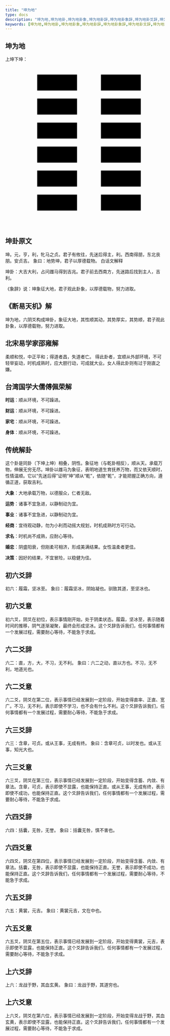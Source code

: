 ```yaml
---
title: "坤为地"
type: docs
description: "坤为地,坤为地卦,坤为地卦象,坤为地卦辞,坤为地卦象辞,坤为地卦爻辞,坤为地卦爻象辞"
keywords: [坤为地,坤为地卦,坤为地卦象,坤为地卦辞,坤为地卦象辞,坤为地卦爻辞,坤为地卦爻象辞]
---
```


## 坤为地

上坤下坤：

<svg viewBox="0 0 100 100" xmlns="http://www.w3.org/2000/svg">
    <line x1="20" y1="10" x2="45" y2="10" stroke="black" stroke-width="10" />
    <line x1="60" y1="10" x2="85" y2="10" stroke="black" stroke-width="10" />
    <line x1="20" y1="25" x2="45" y2="25" stroke="black" stroke-width="10" />
    <line x1="60" y1="25" x2="85" y2="25" stroke="black" stroke-width="10" />
    <line x1="20" y1="40" x2="45" y2="40" stroke="black" stroke-width="10" />
    <line x1="60" y1="40" x2="85" y2="40" stroke="black" stroke-width="10" />
    <line x1="20" y1="55" x2="45" y2="55" stroke="black" stroke-width="10" />
    <line x1="60" y1="55" x2="85" y2="55" stroke="black" stroke-width="10" />
    <line x1="20" y1="70" x2="45" y2="70" stroke="black" stroke-width="10" />
    <line x1="60" y1="70" x2="85" y2="70" stroke="black" stroke-width="10" />
    <line x1="20" y1="85" x2="45" y2="85" stroke="black" stroke-width="10" />
    <line x1="60" y1="85" x2="85" y2="85" stroke="black" stroke-width="10" />
</svg>

## 坤卦原文

坤。元，亨，利，牝马之贞。君子有攸往，先迷后得主，利。西南得朋，东北丧朋。安贞吉。
象曰：地势坤，君子以厚德载物。
白话文解释

坤卦：大吉大利，占问雌马得到吉兆。君子前去西南方，先迷路后找到主人，吉利。

《象辞》说：坤象征大地，君子观此卦象，以厚德载物，努力进取。

## 《断易天机》解

坤为地，六阴爻构成坤卦，象征大地，其性顺其动，其势厚实，其势顺，君子观此卦象，以厚德载物，努力进取。

## 北宋易学家邵雍解

柔顺和悦，中正平和；得道者昌，失道者亡。
得此卦者，宜顺从外部环境，不可轻举妄动，时机成熟时，应大胆行动，可成就大业。女人得此卦则有过于刚直之嫌。

## 台湾国学大儒傅佩荣解

**时运**：顺从环境，不可躁进。

**财运**：顺从环境，不可躁进。

**家宅**：顺从环境，不可躁进。

**身体**：顺从环境，不可躁进。

## 传统解卦

这个卦是同卦（下坤上坤）相叠，阴性。象征地（与乾卦相反），顺从天。承载万物，伸展无穷无尽。坤卦以雌马为象征，表明地道生育抚养万物，而又依天顺时，性情温顺。它以“先迷后得”证明“坤”顺从“乾”，依随“乾”，才能把握正确方向，遵循正道，获取吉利。

**大象**：大地承载万物，以德服众，仁者无敌。

**运势**：诸事不宜急进，以静制动为宜。

**事业**：诸事不宜急进，以静制动为宜。

**经商**：宜待观动静，勿为小利而动摇大规划，时机成熟时方可行动。

**求名**：时机尚不成熟，应耐心等待。

**婚恋**：阴盛阳衰，但刚柔可相济，形成美满结果。女性温柔者更佳。

**决策**：因好的结果，不宜冒险，以稳健为佳。

## 初六爻辞

初六：履霜，坚冰至。
象曰：履霜坚冰，阴始凝也。驯致其道，至坚冰也。

## 初六爻意

初六爻，阴爻在初位，表示事情刚开始，处于阴柔状态。履霜，坚冰至，表示随着时间的推移，阴气逐渐凝聚，最终会形成坚冰。这个爻辞告诉我们，任何事情都有一个发展过程，需要耐心等待，不能急于求成。

## 六二爻辞

六二：直，方，大，不习，无不利。
象曰：六二之动，直以方也。不习，无不利，地道光也。

## 六二爻意

六二爻，阴爻在第二位，表示事情已经发展到一定阶段，开始变得直率、正直、宽广。不习，无不利，表示即使不学习，也不会有什么不利。这个爻辞告诉我们，任何事情都有一个发展过程，需要耐心等待，不能急于求成。

## 六三爻辞

六三：含章，可贞。或从王事，无成有终。
象曰：含章可贞，以时发也。或从王事，知光大也。

## 六三爻意

六三爻，阴爻在第三位，表示事情已经发展到一定阶段，开始变得含蓄、内敛、有章法。含章，可贞，表示即使不显露，也能保持正直。或从王事，无成有终，表示即使不成功，也能保持正直。这个爻辞告诉我们，任何事情都有一个发展过程，需要耐心等待，不能急于求成。


## 六四爻辞

六四：括囊，无咎，无誉。
象曰：括囊无咎，慎不害也。

## 六四爻意

六四爻，阴爻在第四位，表示事情已经发展到一定阶段，开始变得含蓄、内敛、有章法。括囊，无咎，表示即使不显露，也能保持正直。无誉，表示即使不成功，也能保持正直。这个爻辞告诉我们，任何事情都有一个发展过程，需要耐心等待，不能急于求成。

## 六五爻辞

六五：黄裳，元吉。
象曰：黄裳元吉，文在中也。

## 六五爻意

六五爻，阴爻在第五位，表示事情已经发展到一定阶段，开始变得黄裳，元吉，表示即使不显露，也能保持正直。这个爻辞告诉我们，任何事情都有一个发展过程，需要耐心等待，不能急于求成。

## 上六爻辞

上六：龙战于野，其血玄黄。
象曰：龙战于野，其道穷也。

## 上六爻意

上六爻，阴爻在第六位，表示事情已经发展到一定阶段，开始变得龙战于野，其血玄黄，表示即使不显露，也能保持正直。这个爻辞告诉我们，任何事情都有一个发展过程，需要耐心等待，不能急于求成。